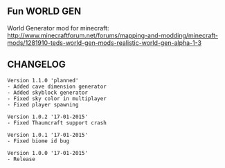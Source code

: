 ## Fun WORLD GEN ##

World Generator mod for minecraft:
http://www.minecraftforum.net/forums/mapping-and-modding/minecraft-mods/1281910-teds-world-gen-mods-realistic-world-gen-alpha-1-3

## CHANGELOG ##
    
    Version 1.1.0 'planned'
    - Added cave dimension generator
    - Added skyblock generator
    - Fixed sky color in multiplayer
    - Fixed player spawning

    Version 1.0.2 '17-01-2015'
    - Fixed Thaumcraft support crash
    
    Version 1.0.1 '17-01-2015'
    - Fixed biome id bug
    
    Version 1.0.0 '17-01-2015'
    - Release
